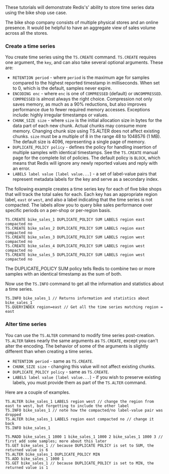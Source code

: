 These tutorials will demonstrate Redis's' ability to store time series data using the bike shop use case.

The bike shop company consists of multiple physical stores and an online presence. It would be helpful to have an aggregate view of sales volume across all the stores.

### Create a time series

You create time series using the `TS.CREATE` command. `TS.CREATE` requires one argument, the `key`, and can also take several optional arguments. These are:

- `RETENTION period` - where `period` is the maximum age for samples compared to the highest reported timestamp in milliseconds. When set to 0, which is the default, samples never expire.
- `ENCODING enc` - where `enc` is one of `COMPRESSED` (default) or `UNCOMPRESSED`. `COMPRESSED` is almost always the right choice. Compression not only saves memory, as much as a 90% reductions, but also improves performance due to fewer required memory accesses. Exceptions include: highly irregular timestamps or values.
- `CHUNK_SIZE size` - where `size` is the initial allocation size in bytes for the data part of each new chunk. Actual chunks may consume more memory. Changing chunk size using TS.ALTER does not affect existing chunks. `size` must be a multiple of 8 in the range 48 to 1048576 (1 MB). The default size is 4096, representing a single page of memory.
- `DUPLICATE_POLICY policy` -  defines the policy for handling insertion of multiple samples with identical timestamps. See the `TS.CREATE` manual page for the complete list of policies. The default policy is `BLOCK`, which means that Redis will ignore any newly reported values and reply with an error.
- `LABELS label value [label value...]` - a set of label-value pairs that represent metadata labels for the key and serve as a secondary index.

The following example creates a time series key for each of five bike shops that will track the total sales for each. Each key has an appropriate region label, `east` or `west`, and also a label indicating that the time series is not compacted. The labels allow you to query bike sales performance over specific periods on a per-shop or per-region basis.

```redis Create time series for each shop
TS.CREATE bike_sales_1 DUPLICATE_POLICY SUM LABELS region east compacted no
TS.CREATE bike_sales_2 DUPLICATE_POLICY SUM LABELS region east compacted no
TS.CREATE bike_sales_3 DUPLICATE_POLICY SUM LABELS region west compacted no
TS.CREATE bike_sales_4 DUPLICATE_POLICY SUM LABELS region west compacted no
TS.CREATE bike_sales_5 DUPLICATE_POLICY SUM LABELS region west compacted no
```

The DUPLICATE_POLICY SUM policy tells Redis to combine two or more samples with an identical timestamp as the sum of both.

Now use the `TS.INFO` command to get all the information and statistics about a time series.

```redis Get time series information
TS.INFO bike_sales_1 // Returns information and statistics about bike_sales_1
TS.QUERYINDEX region=east // Get all the time series matching region = east
```

### Alter time series

You can use the `TS.ALTER` command to modify time series post-creation. `TS.ALTER` takes nearly the same arguments as `TS.CREATE`, except you can't alter the encoding. The behavior of some of the arguments is slightly different than when creating a time series.

- `RETENTION period` - same as `TS.CREATE`.
- `CHUNK_SIZE size` - changing this value will not affect existing chunks.
- `DUPLICATE_POLICY policy` - same as `TS.CREATE`.
- `LABELS label value [label value...]` - if you wish to preserve existing labels, you must provide them as part of the `TS.ALTER` command.

Here are a couple of examples.

```redis Alter labels incorrectly
TS.ALTER bike_sales_1 LABELS region west // change the region from east to west, but forgetting to include the other label
TS.INFO bike_sales_1 // note how the compacted/no label-value pair was dropped
TS.ALTER bike_sales_1 LABELS region east compacted no // change it back
TS.INFO bike_sales_1
```

```redis Alter the duplicate policy
TS.MADD bike_sales_1 1000 1 bike_sales_1 1000 2 bike_sales_1 1000 3 // first add some samples; more about this later
TS.GET bike_sales_1 // because DUPLICATE POLICY is set to SUM, the returned value is 6
TS.ALTER bike_sales_1 DUPLICATE_POLICY MIN
TS.ADD bike_sales_1 1000 1
TS.GET bike_sales_1 // because DUPLICATE_POLICY is set to MIN, the returned value is 1
```
